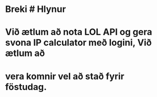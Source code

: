 # Breki # Hlynur

# Við ætlum að nota LOL API og gera svona IP calculator með logini, Við ætlum að
# vera komnir vel að stað fyrir föstudag.
